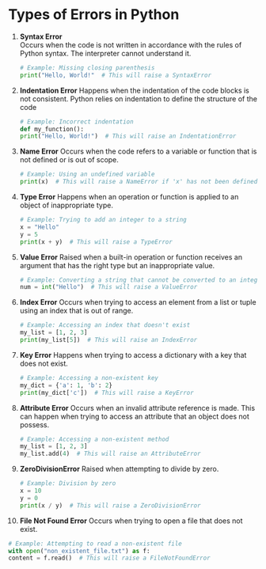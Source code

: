 # Types of Errors in Python

1. **Syntax Error**  
   Occurs when the code is not written in accordance with the rules of Python syntax. The interpreter cannot understand it.
   ```python
   # Example: Missing closing parenthesis
   print("Hello, World!"  # This will raise a SyntaxError
   ```

2. **Indentation Error**
   Happens when the indentation of the code blocks is not consistent. Python relies on indentation to define the structure of the code
   ```python
   # Example: Incorrect indentation
   def my_function():
   print("Hello, World!")  # This will raise an IndentationError
   ```
3. **Name Error**
   Occurs when the code refers to a variable or function that is not defined or is out of scope.<br>
   ```python
   # Example: Using an undefined variable
   print(x)  # This will raise a NameError if 'x' has not been defined
   ```

4. **Type Error**
   Happens when an operation or function is applied to an object of inappropriate type.
   ```python
   # Example: Trying to add an integer to a string
   x = "Hello"
   y = 5
   print(x + y)  # This will raise a TypeError

   ```
5. **Value Error**
   Raised when a built-in operation or function receives an argument that has the right type but an inappropriate value.
   ```python
   # Example: Converting a string that cannot be converted to an integer
   num = int("Hello")  # This will raise a ValueError

   ```

6. **Index Error**
   Occurs when trying to access an element from a list or tuple using an index that is out of range.
   ```python
   # Example: Accessing an index that doesn't exist
   my_list = [1, 2, 3]
   print(my_list[5])  # This will raise an IndexError
   ```

7. **Key Error**
   Happens when trying to access a dictionary with a key that does not exist.
   ```python
   # Example: Accessing a non-existent key
   my_dict = {'a': 1, 'b': 2}
   print(my_dict['c'])  # This will raise a KeyError

   ```

8. **Attribute Error**
   Occurs when an invalid attribute reference is made. This can happen when trying to access an attribute that an object does not possess.
   ```python
   # Example: Accessing a non-existent method
   my_list = [1, 2, 3]
   my_list.add(4)  # This will raise an AttributeError

   ```
9. **ZeroDivisionError**
   Raised when attempting to divide by zero.
   ```python
   # Example: Division by zero
   x = 10
   y = 0
   print(x / y)  # This will raise a ZeroDivisionError

   ```

10. **File Not Found Error**
   Occurs when trying to open a file that does not exist.
   
   ```python
   # Example: Attempting to read a non-existent file
   with open("non_existent_file.txt") as f:
   content = f.read()  # This will raise a FileNotFoundError
   ```

